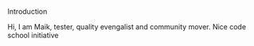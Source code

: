 Introduction

Hi, I am Maik, tester, quality evengalist and community mover.
Nice code school initiative
